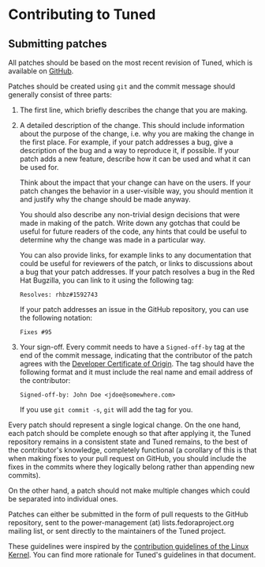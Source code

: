 Contributing to Tuned
=====================

Submitting patches
------------------

All patches should be based on the most recent revision of Tuned, which is
available on [GitHub](https://github.com/redhat-performance/tuned).

Patches should be created using `git` and the commit message should generally
consist of three parts:
1. The first line, which briefly describes the change that you are making.
2. A detailed description of the change. This should include information
   about the purpose of the change, i.e. why you are making the change in
   the first place. For example, if your patch addresses a bug, give
   a description of the bug and a way to reproduce it, if possible. If your
   patch adds a new feature, describe how it can be used and what it can be
   used for.

   Think about the impact that your change can have on the users. If your
   patch changes the behavior in a user-visible way, you should mention it
   and justify why the change should be made anyway.

   You should also describe any non-trivial design decisions that were made
   in making of the patch. Write down any gotchas that could be useful for
   future readers of the code, any hints that could be useful to determine
   why the change was made in a particular way.

   You can also provide links, for example links to any documentation that
   could be useful for reviewers of the patch, or links to discussions about
   a bug that your patch addresses. If your patch resolves a bug in the Red Hat
   Bugzilla, you can link to it using the following tag:

   `Resolves: rhbz#1592743`

   If your patch addresses an issue in the GitHub repository, you can use
   the following notation:

   `Fixes #95`
3. Your sign-off. Every commit needs to have a `Signed-off-by` tag at the end
   of the commit message, indicating that the contributor of the patch agrees
   with the [Developer Certificate of Origin](/DCO). The tag should have the
   following format and it must include the real name and email address of
   the contributor:

   `Signed-off-by: John Doe <jdoe@somewhere.com>`

   If you use `git commit -s`, `git` will add the tag for you.

Every patch should represent a single logical change. On the one hand, each
patch should be complete enough so that after applying it, the Tuned repository
remains in a consistent state and Tuned remains, to the best of the
contributor's knowledge, completely functional (a corollary of this is that
when making fixes to your pull request on GitHub, you should include the fixes
in the commits where they logically belong rather than appending new commits).

On the other hand, a patch should not make multiple changes which could be
separated into individual ones.

Patches can either be submitted in the form of pull requests to the GitHub
repository, sent to the power-management (at) lists.fedoraproject.org mailing
list, or sent directly to the maintainers of the Tuned project.

These guidelines were inspired by the [contribution guidelines of the Linux
Kernel](https://www.kernel.org/doc/html/latest/process/submitting-patches.html).
You can find more rationale for Tuned's guidelines in that document.
